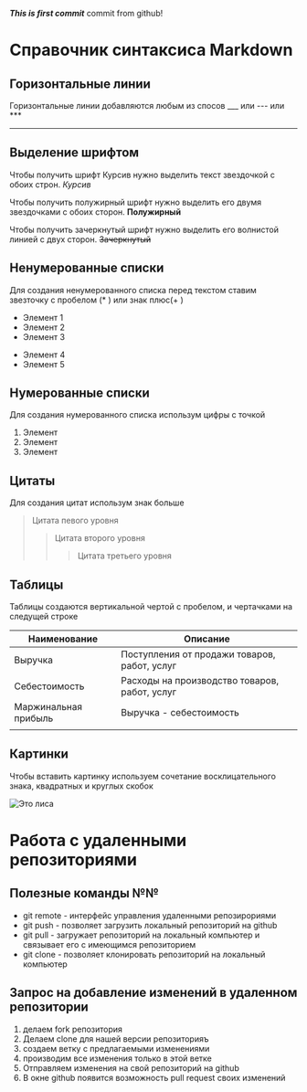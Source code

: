 ***This is first commit***
commit from github!
# Справочник синтаксиса Markdown
## Горизонтальные линии

Горизонтальные линии добавляются любым из спосов ___ или --- или ***
***

## Выделение шрифтом
Чтобы получить шрифт Курсив нужно выделить текст звездочкой с обоих строн. *Курсив*

Чтобы получить полужирный шрифт нужно выделить его двумя звездочками с обоих сторон. **Полужирный**

Чтобы получить зачеркнутый шрифт нужно выделить его волнистой линией с двух сторон. ~~Зачеркнутый~~

## Ненумерованные списки
Для создания ненумерованного списка перед текстом ставим звезточку с пробелом (* ) или знак плюс(+ )

* Элемент 1
* Элемент 2
* Элемент 3
+ Элемент 4
+ Элемент 5

## Нумерованные списки
Для создания нумерованного списка использум цифры с точкой

1. Элемент
2. Элемент
3. Элемент

## Цитаты
Для создания цитат использум знак больше 
> Цитата певого уровня
>> Цитата второго уровня
>>> Цитата третьего уровня
## Таблицы
Таблицы создаются вертикальной чертой с пробелом, и чертачками на следущей строке

| Наименование | Описание |
| ------------ | -------- | 
| Выручка | Поступления от продажи товаров, работ, услуг|
| Себестоимость | Расходы на производство товаров, работ, услуг |
| Маржинальная прибыль| Выручка - себестоимость |
|||

## Картинки
Чтобы вставить картинку используем сочетание восклицательного знака, квадратных и круглых скобок

![Это лиса](foxx.jpg)

# Работа с удаленными репозиториями #
## Полезные команды №№
* git remote - интерфейс управления удаленными репозирориями
* git push - позволяет загрузить локальный репозиторий на github
* git pull - загружает репозиторий на локальный компьютер и связывает его с имеющимся репозиторием
* git clone - позволяет клонировать репозиторий на локальный компьютер

## Запрос на добавление изменений в удаленном репозитории ##
1. делаем fork репозитория
2. Делаем clone для нашей версии репозиторияъ
3. создаем ветку с предлагаемыми изменениями
4. производим все изменения только в этой ветке
5. Отправляем изменения на свой репозиторий на github
6. В окне github появится возможность pull request своих изменений